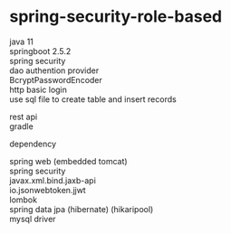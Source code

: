# spring-security-role-based

java 11  
springboot 2.5.2  
spring security  
dao authention provider  
BcryptPasswordEncoder  
http basic login  
use sql file to create table and insert records  

rest api  
gradle  

dependency  

spring web (embedded tomcat)  
spring security  
javax.xml.bind.jaxb-api  
io.jsonwebtoken.jjwt  
lombok  
spring data jpa (hibernate) (hikaripool)  
mysql driver  
